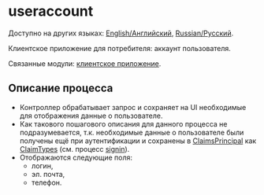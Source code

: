 # useraccount

Доступно на других языках: [English/Английский](useraccount.md), [Russian/Русский](useraccount.ru.md). 

Клиентское приложение для потребителя: аккаунт пользователя.

Связанные модули: [клиентское приложение](../../frontend/customerclient.md).

## Описание процесса

- Контроллер обрабатывает запрос и сохраняет на UI необходимые для отображения данные о пользователе.
- Как такового пошагового описания для данного процесса не подразумевается, т.к. необходимые данные о пользователе были получены ещё при аутентификации и сохранены в [ClaimsPrincipal](https://learn.microsoft.com/en-us/dotnet/api/system.security.claims.claimsprincipal) как [ClaimTypes](https://learn.microsoft.com/en-us/dotnet/api/system.security.claims.claimtypes) (см. процесс [signin](signin.md)).
- Отображаются следующие поля: 
    - логин,
    - эл. почта,
    - телефон.
